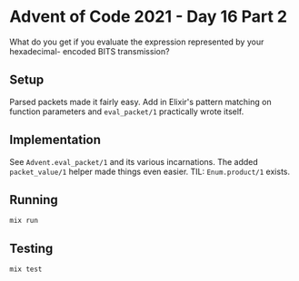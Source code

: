 # Advent of Code 2021 - Day 16 Part 2

What do you get if you evaluate the expression represented by your hexadecimal-
encoded BITS transmission?

## Setup

Parsed packets made it fairly easy. Add in Elixir's pattern matching on
function parameters and `eval_packet/1` practically wrote itself.

## Implementation

See `Advent.eval_packet/1` and its various incarnations. The added
`packet_value/1` helper made things even easier. TIL: `Enum.product/1` exists.

## Running

`mix run`

## Testing

`mix test`
